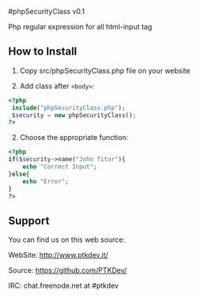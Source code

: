 #phpSecurityClass v0.1

Php regular expression for all html-input tag

## How to Install

1) Copy src/phpSecurityClass.php file on your website

2) Add class after `<body>`:
```php
<?php 
 include("phpSecurityClass.php"); 
 $security = new phpSecurityClass();
?>
```

2) Choose the appropriate function:
```php
<?php 
if($security->name("John Titor"){
	echo "Correct Input";
}else{
	echo "Error";
}
?>
```

## Support

You can find us on this web source:

WebSite: http://www.ptkdev.it/

Source: https://github.com/PTKDev/

IRC: chat.freenode.net at #ptkdev
